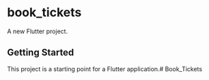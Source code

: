 # book_tickets

A new Flutter project.

## Getting Started

This project is a starting point for a Flutter application.#   B o o k _ T i c k e t s  
 